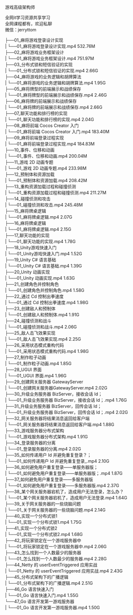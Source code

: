 游戏高级架构师

全网it学习资源共享学习<br>全网课程都有，欢迎私聊<br>微信：jerryttom<br>

├──01_麻将游戏登录设计实现<br> | └──01_麻将游戏登录设计实现.mp4 532.76M<br> ├──02_麻将游戏业务框架设计<br> | └──01_麻将游戏业务框架设计.mp4 751.97M<br> ├──03_分布式锁和短信验证的实现<br> | └──01_分布式锁和短信验证的实现.mp4 2.66G<br> ├──04_麻将游戏的业务逻辑和胡牌算法<br> | └──01_麻将游戏的业务逻辑和胡牌算法.mp4 1.95G<br> ├──05_麻将牌型的前端展示和战绩保存<br> | └──01_麻将牌型的前端展示和战绩保存.mp4 2.46G<br> ├──06_麻将牌的前端展示和战绩保存<br> | └──01_麻将牌的前端展示和战绩保存.mp4 2.66G<br> ├──07_聊天功能和排行榜的实现<br> | └──01_聊天功能和排行榜的实现.mp4 2.04G<br> ├──08_麻将前端 Cocos Creator 入门<br> | └──01_麻将前端 Cocos Creator 入门.mp4 183.40M<br> ├──09_麻将前端登录过程实现<br> | └──01_麻将前端登录过程实现.mp4 184.83M<br> ├──10_事件、位移和动画<br> | └──01_事件、位移和动画.mp4 200.04M<br> ├──11_游戏 2D 动画专题<br> | └──01_游戏 2D 动画专题.mp4 233.98M<br> ├──12_预制体和资源加载<br> | └──01_预制体和资源加载.mp4 208.42M<br> ├──13_重构资源加载过程和碰撞侦测<br> | └──01_重构资源加载过程和碰撞侦测.mp4 211.27M<br> ├──14_碰撞侦测和攻击<br> | └──01_碰撞侦测和攻击.mp4 245.48M<br> ├──15_麻将牌桌逻辑<br> | └──01_麻将牌桌逻辑.mp4 2.07G<br> ├──16_麻将牌桌逻辑<br> | └──01_麻将牌桌逻辑.mp4 2.15G<br> ├──17_聊天功能的实现<br> | └──01_聊天功能的实现.mp4 1.78G<br> ├──18_Unity游戏快速入门<br> | └──01_Unity游戏快速入门.mp4 1.52G<br> ├──19_Unity C# 语言基础<br> | └──01_Unity C# 语言基础.mp4 1.39G<br> ├──20_Unity 动画实现<br> | └──01_Unity 动画实现.mp4 1.63G<br> ├──21_创建角色并控制角色<br> | └──01_创建角色并控制角色.mp4 1.58G<br> ├──22_通过 Cd 控制出拳速度<br> | └──01_通过 Cd 控制出拳速度.mp4 1.98G<br> ├──23_创建敌人和预制体<br> | └──01_创建敌人和预制体.mp4 1.91G<br> ├──24_碰撞侦测和战斗<br> | └──01_碰撞侦测和战斗.mp4 2.06G<br> ├──25_敌人击飞效果实现<br> | └──01_敌人击飞效果实现.mp4 2.25G<br> ├──26_采用状态模式重构代码<br> | └──01_采用状态模式重构代码.mp4 1.98G<br> ├──27_制作粒子动画<br> | └──01_制作粒子动画.mp4 1.85G<br> ├──28_UGUI 界面<br> | └──01_UGUI 界面.mp4 1.96G<br> ├──29_创建网关服务器 GatewayServer<br> | └──01_创建网关服务器GatewayServer.mp4 2.02G<br> ├──30_升级业务服务器 BizServer，接收会话 Id；<br> | └──01_升级业务服务器 BizServer，接收会话 Id；.mp4 1.76G<br> ├──31_升级业务服务器 BizServer，回传会话 Id；<br> | └──01_升级业务服务器 BizServer，回传会话 Id；.mp4 2.02G<br> ├──32_网关服务器将结果消息返回给客户端<br> | └──01_网关服务器将结果消息返回给客户端.mp4 1.88G<br> ├──33_游戏服务器分布式架构<br> | └──01_游戏服务器分布式架构.mp4 1.91G<br> ├──34_登录服务器的分离<br> | └──01_登录服务器的分离.mp4 2.02G<br> ├──35_如何传递用户 Id 并避免重复登录？；<br> | └──01_如何传递用户 Id 并避免重复登录_.mp4 2.10G<br> ├──36_如何避免用户重复登录——单服务器版；<br> | └──01_如何避免用户重复登录——单服务器版；.mp4 1.87G<br> ├──37_如何避免用户重复登录——多服务器版<br> | └──01_如何避免用户重复登录——多服务器版.mp4 2.37G<br> ├──38_某个网关服务器宕机了，造成用户无法登录，怎么办？<br> | └──01_某个网关服务器宕机了，造成用户无法登录.mp4 1.64G<br> ├──39_关于网关服务器的一些烧脑问题<br> | └──01_关于网关服务器的一些烧脑问题.mp4 2.14G<br> ├──40_实现一个分布式锁1<br> | └──01_实现一个分布式锁1.mp4 1.75G<br> ├──41_实现一个分布式锁2<br> | └──01_实现一个分布式锁2.mp4 1.68G<br> ├──42_将玩家锁定在一个游戏服务器中<br> | └──01_将玩家锁定在一个游戏服务器中.mp4 2.06G<br> ├──43_怎么找到一个人数最少的服务器<br> | └──01_怎么找到一个人数最少的服务器.mp4 2.28G<br> ├──44_Netty 的 userEventTriggered 应用实战<br> | └──01_Netty 的 userEventTriggered 应用实战.mp4 2.43G<br> ├──45_分布式架构下的广播逻辑<br> | └──01_分布式架构下的广播逻辑.mp4 2.51G<br> ├──46_Go 语言快速入门<br> | └──01_Go 语言快速入门.mp4 1.55G<br> └──47_Go 语言开发第一游戏服务器<br> | └──01_Go 语言开发第一游戏服务器.mp4 1.50G